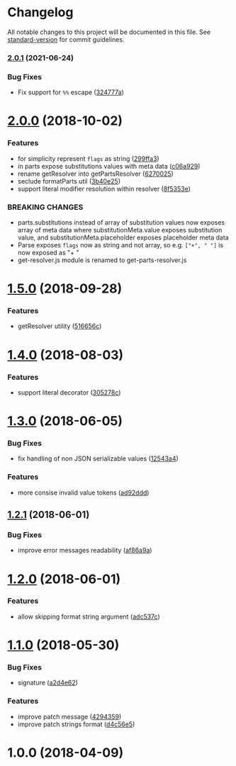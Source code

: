 # Changelog

All notable changes to this project will be documented in this file. See [standard-version](https://github.com/conventional-changelog/standard-version) for commit guidelines.

### [2.0.1](https://github.com/medikoo/sprintf-kit/compare/v2.0.0...v2.0.1) (2021-06-24)

### Bug Fixes

-   Fix support for `%%` escape ([324777a](https://github.com/medikoo/sprintf-kit/commit/324777a42ef7b2f6b21c22ae2d27e5089d7fdcc1))

<a name="2.0.0"></a>

# [2.0.0](https://github.com/medikoo/sprintf-kit/compare/v1.5.0...v2.0.0) (2018-10-02)

### Features

-   for simplicity represent `flags` as string ([299ffa3](https://github.com/medikoo/sprintf-kit/commit/299ffa3))
-   in parts expose substitutions values with meta data ([c06a929](https://github.com/medikoo/sprintf-kit/commit/c06a929))
-   rename getResolver into getPartsResolver ([6270025](https://github.com/medikoo/sprintf-kit/commit/6270025))
-   seclude formatParts util ([3b40e25](https://github.com/medikoo/sprintf-kit/commit/3b40e25))
-   support literal modifier resolution within resolver ([8f5353e](https://github.com/medikoo/sprintf-kit/commit/8f5353e))

### BREAKING CHANGES

-   parts.substitutions instead of array of
    substitution values now exposes array of
    meta data where substitutionMeta.value
    exposes substitution value, and substitutionMeta.placeholder exposes
    placeholder meta data
-   Parse exposes `flags` now as string and not array, so e.g. `["+", " "]`
    is now exposed as "+ "
-   get-resolver.js module is renamed to get-parts-resolver.js

<a name="1.5.0"></a>

# [1.5.0](https://github.com/medikoo/sprintf-kit/compare/v1.4.0...v1.5.0) (2018-09-28)

### Features

-   getResolver utility ([516656c](https://github.com/medikoo/sprintf-kit/commit/516656c))

<a name="1.4.0"></a>

# [1.4.0](https://github.com/medikoo/sprintf-kit/compare/v1.3.0...v1.4.0) (2018-08-03)

### Features

-   support literal decorator ([305278c](https://github.com/medikoo/sprintf-kit/commit/305278c))

<a name="1.3.0"></a>

# [1.3.0](https://github.com/medikoo/sprintf-kit/compare/v1.2.1...v1.3.0) (2018-06-05)

### Bug Fixes

-   fix handling of non JSON serializable values ([12543a4](https://github.com/medikoo/sprintf-kit/commit/12543a4))

### Features

-   more consise invalid value tokens ([ad92ddd](https://github.com/medikoo/sprintf-kit/commit/ad92ddd))

<a name="1.2.1"></a>

## [1.2.1](https://github.com/medikoo/sprintf-kit/compare/v1.2.0...v1.2.1) (2018-06-01)

### Bug Fixes

-   improve error messages readability ([af86a9a](https://github.com/medikoo/sprintf-kit/commit/af86a9a))

<a name="1.2.0"></a>

# [1.2.0](https://github.com/medikoo/sprintf-kit/compare/v1.1.0...v1.2.0) (2018-06-01)

### Features

-   allow skipping format string argument ([adc537c](https://github.com/medikoo/sprintf-kit/commit/adc537c))

<a name="1.1.0"></a>

# [1.1.0](https://github.com/medikoo/sprintf-kit/compare/v1.0.0...v1.1.0) (2018-05-30)

### Bug Fixes

-   signature ([a2d4e62](https://github.com/medikoo/sprintf-kit/commit/a2d4e62))

### Features

-   improve patch message ([4294359](https://github.com/medikoo/sprintf-kit/commit/4294359))
-   improve patch strings format ([d4c56e5](https://github.com/medikoo/sprintf-kit/commit/d4c56e5))

<a name="1.0.0"></a>

# 1.0.0 (2018-04-09)
